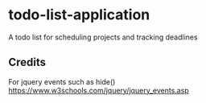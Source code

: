 # todo-list-application
A todo list for scheduling projects and tracking deadlines

## Credits
For jquery events such as hide()
https://www.w3schools.com/jquery/jquery_events.asp

